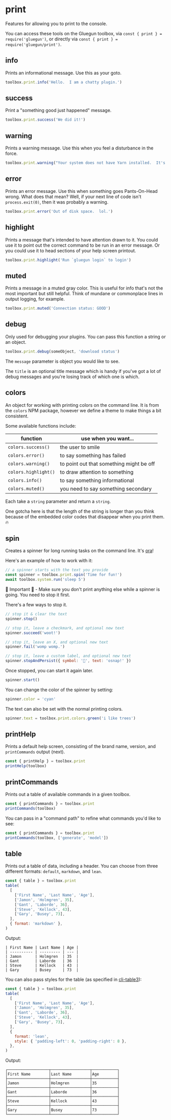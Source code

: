 # print

Features for allowing you to print to the console.

You can access these tools on the Gluegun toolbox, via `const { print } = require('gluegun')`, or directly via `const { print } = require('gluegun/print')`.

## info

Prints an informational message. Use this as your goto.

```js
toolbox.print.info('Hello.  I am a chatty plugin.')
```

## success

Print a "something good just happened" message.

```js
toolbox.print.success('We did it!')
```

## warning

Prints a warning message. Use this when you feel a disturbance in the force.

```js
toolbox.print.warning("Your system does not have Yarn installed.  It's awesome.")
```

## error

Prints an error message. Use this when something goes Pants-On-Head wrong. What does that mean?
Well, if your next line of code isn't `process.exit(0)`, then it was probably a warning.

```js
toolbox.print.error('Out of disk space.  lol.')
```

## highlight

Prints a message that's intended to have attention drawn to it.
You could use it to point out the correct command to be run in an error message.
Or you could use it to head sections of your help screen printout.

```js
toolbox.print.highlight('Run `gluegun login` to login')
```

## muted

Prints a message in a muted gray color.
This is useful for info that's not the most important but still helpful.
Think of mundane or commonplace lines in output logging, for example.

```js
toolbox.print.muted('Connection status: GOOD')
```

## debug

Only used for debugging your plugins. You can pass this function a string or an object.

```js
toolbox.print.debug(someObject, 'download status')
```

The `message` parameter is object you would like to see.

The `title` is an optional title message which is handy if you've got a lot of debug messages and
you're losing track of which one is which.

## colors

An object for working with printing colors on the command line. It is from the `colors` NPM package,
however we define a theme to make things a bit consistent.

Some available functions include:

| function             | use when you want...                     |
| -------------------- | ---------------------------------------- |
| `colors.success()`   | the user to smile                        |
| `colors.error()`     | to say something has failed              |
| `colors.warning()`   | to point out that something might be off |
| `colors.highlight()` | to draw attention to something           |
| `colors.info()`      | to say something informational           |
| `colors.muted()`     | you need to say something secondary      |

Each take a `string` parameter and return a `string`.

One gotcha here is that the length of the string is longer than you think because of the embedded
color codes that disappear when you print them. 🔥

## spin

Creates a spinner for long running tasks on the command line. It's
[ora](https://github.com/sindresorhus/ora)!

Here's an example of how to work with it:

```js
// a spinner starts with the text you provide
const spinner = toolbox.print.spin('Time for fun!')
await toolbox.system.run('sleep 5')
```

🚨 Important 🚨 - Make sure you don't print anything else while a spinner is going. You need to stop
it first.

There's a few ways to stop it.

```js
// stop it & clear the text
spinner.stop()

// stop it, leave a checkmark, and optional new text
spinner.succeed('woot!')

// stop it, leave an X, and optional new text
spinner.fail('womp womp.')

// stop it, leave a custom label, and optional new text
spinner.stopAndPersist({ symbol: '🚨', text: 'osnap!' })
```

Once stopped, you can start it again later.

```js
spinner.start()
```

You can change the color of the spinner by setting:

```js
spinner.color = 'cyan'
```

The text can also be set with the normal printing colors.

```js
spinner.text = toolbox.print.colors.green('i like trees')
```

## printHelp

Prints a default help screen, consisting of the brand name, version, and `printCommands` output (next).

```js
const { printHelp } = toolbox.print
printHelp(toolbox)
```

## printCommands

Prints out a table of available commands in a given toolbox.

```js
const { printCommands } = toolbox.print
printCommands(toolbox)
```

You can pass in a "command path" to refine what commands you'd like to see:

```js
const { printCommands } = toolbox.print
printCommands(toolbox, ['generate', 'model'])
```

## table

Prints out a table of data, including a header. You can choose from three different formats:
`default`, `markdown`, and `lean`.

```js
const { table } = toolbox.print
table(
  [
    ['First Name', 'Last Name', 'Age'],
    ['Jamon', 'Holmgren', 35],
    ['Gant', 'Laborde', 36],
    ['Steve', 'Kellock', 43],
    ['Gary', 'Busey', 73],
  ],
  { format: 'markdown' },
)
```

Output:

```
| First Name | Last Name | Age |
| ---------- | --------- | --- |
| Jamon      | Holmgren  | 35  |
| Gant       | Laborde   | 36  |
| Steve      | Kellock   | 43  |
| Gary       | Busey     | 73  |
```

You can also pass styles for the table (as specified in [cli-table3](https://github.com/cli-table/cli-table3)):

```js
const { table } = toolbox.print
table(
  [
    ['First Name', 'Last Name', 'Age'],
    ['Jamon', 'Holmgren', 35],
    ['Gant', 'Laborde', 36],
    ['Steve', 'Kellock', 43],
    ['Gary', 'Busey', 73],
  ],
  {
    format: 'lean',
    style: { 'padding-left': 0, 'padding-right': 8 },
  },
)
```

Output:

```
┌──────────────────┬─────────────────┬───────────┐
│First Name        │Last Name        │Age        │
├──────────────────┼─────────────────┼───────────┤
│Jamon             │Holmgren         │35         │
├──────────────────┼─────────────────┼───────────┤
│Gant              │Laborde          │36         │
├──────────────────┼─────────────────┼───────────┤
│Steve             │Kellock          │43         │
├──────────────────┼─────────────────┼───────────┤
│Gary              │Busey            │73         │
└──────────────────┴─────────────────┴───────────┘
```
